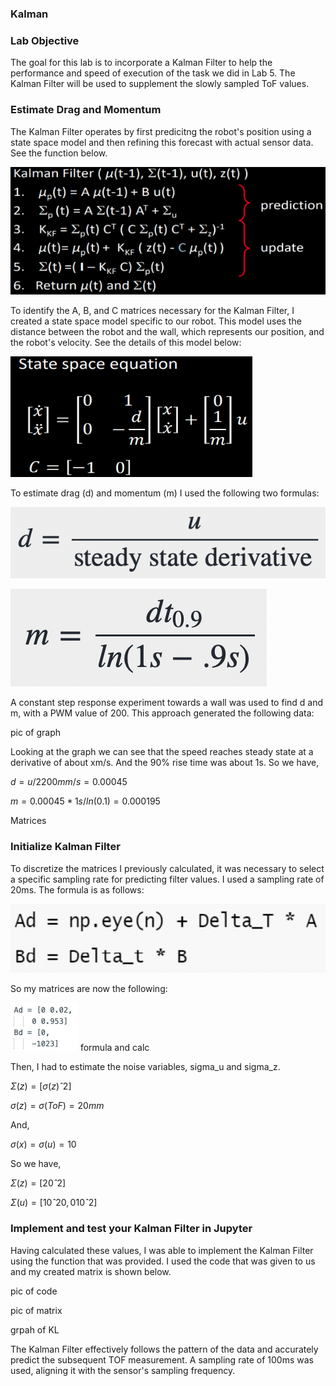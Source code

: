 ### Kalman

### Lab Objective

The goal for this lab is to incorporate a Kalman Filter to help the performance and speed of execution of the task we did in Lab 5. The Kalman Filter will be used to supplement the slowly sampled ToF values.

### Estimate Drag and Momentum

The Kalman Filter operates by first predicitng the robot's position using a state space model and then refining this forecast with actual sensor data. See the function below.

![advert](https://github.com/segergabriel/FastRobots/blob/main/images/7KF1.png?raw=true)

To identify the A, B, and C matrices necessary for the Kalman Filter, I created a state space model specific to our robot. This model uses the distance between the robot and the wall, which represents our position, and the robot's velocity. See the details of this model below:

![advert](https://github.com/segergabriel/FastRobots/blob/main/images/7KF2.png?raw=true)

To estimate drag (d) and momentum (m) I used the following two formulas:

![advert](https://github.com/segergabriel/FastRobots/blob/main/images/7d.png?raw=true)

![advert](https://github.com/segergabriel/FastRobots/blob/main/images/7m.png?raw=true)

A constant step response experiment towards a wall was used to find d and m, with a PWM value of 200. This approach generated the following data:

pic of graph

Looking at the graph we can see that the speed reaches steady state at a derivative of about xm/s. And the 90% rise time was about 1s. So we have,

$d = u/2200mm/s = 0.00045$

$m = 0.00045 * 1s /ln(0.1) = 0.000195$

Matrices


### Initialize Kalman Filter

To discretize the matrices I previously calculated, it was necessary to select a specific sampling rate for predicting filter values. I used a sampling rate of 20ms. The formula is as follows:

![advert](https://github.com/segergabriel/FastRobots/blob/main/images/7initKF.png?raw=true)

So my matrices are now the following:

![advert](https://github.com/segergabriel/FastRobots/blob/main/images/7ad.png?raw=true)
formula and calc

Then, I had to estimate the noise variables, sigma_u and sigma_z.


$\Sigma (z) = [\sigma (z)ˆ2]$

$\sigma (z) = \sigma (ToF) = 20mm$

And, 

$\sigma (x) = \sigma (u) = 10$

So we have, 

$\Sigma (z) = [20ˆ2]$

$\Sigma (u) = [10ˆ2 0, 
              0 10ˆ2]$



### Implement and test your Kalman Filter in Jupyter

Having calculated these values, I was able to implement the Kalman Filter using the function that was provided. I used the code that was given to us and my created matrix is shown below. 

pic of code

pic of matrix

grpah of KL

The Kalman Filter effectively follows the pattern of the data and accurately predict the subsequent TOF measurement. A sampling rate of 100ms was used, aligning it with the sensor's sampling frequency.
